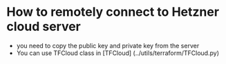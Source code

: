 # How to remotely connect to Hetzner cloud server

- you need to copy the public key and private key from the server
- You can use TFCloud class in [TFCloud] (../utils/terraform/TFCloud.py)
